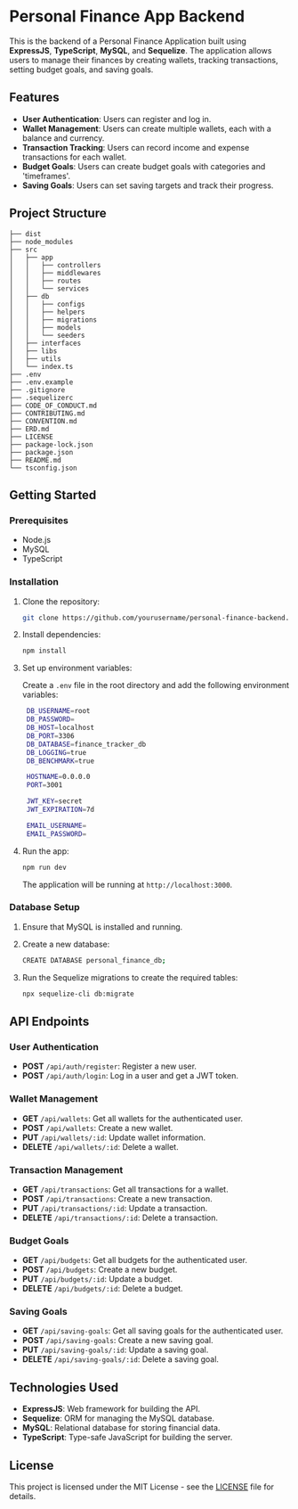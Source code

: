
# Personal Finance App Backend

This is the backend of a Personal Finance Application built using **ExpressJS**, **TypeScript**, **MySQL**, and **Sequelize**. The application allows users to manage their finances by creating wallets, tracking transactions, setting budget goals, and saving goals.

## Features

- **User Authentication**: Users can register and log in.
- **Wallet Management**: Users can create multiple wallets, each with a balance and currency.
- **Transaction Tracking**: Users can record income and expense transactions for each wallet.
- **Budget Goals**: Users can create budget goals with categories and 'timeframes'.
- **Saving Goals**: Users can set saving targets and track their progress.

## Project Structure

```
├── dist
├── node_modules
├── src
│   ├── app
│   │   ├── controllers
│   │   ├── middlewares
│   │   ├── routes
│   │   └── services
│   ├── db
│   │   ├── configs
│   │   ├── helpers
│   │   ├── migrations
│   │   ├── models
│   │   └── seeders
│   ├── interfaces
│   ├── libs
│   ├── utils
│   └── index.ts
├── .env
├── .env.example
├── .gitignore
├── .sequelizerc
├── CODE_OF_CONDUCT.md
├── CONTRIBUTING.md
├── CONVENTION.md
├── ERD.md
├── LICENSE
├── package-lock.json
├── package.json
├── README.md
└── tsconfig.json
```

<!-- ## ERD -->

<!-- The Entity Relationship Diagram (ERD) of the application can be visualized as follows: -->

<!-- ![ERD Diagram](link_to_your_erd_image) -->

## Getting Started

### Prerequisites

- Node.js
- MySQL
- TypeScript

### Installation

1. Clone the repository:

   ```bash
   git clone https://github.com/yourusername/personal-finance-backend.git
   ```

2. Install dependencies:

   ```bash
   npm install
   ```

3. Set up environment variables:

   Create a `.env` file in the root directory and add the following environment variables:

   ```bash
    DB_USERNAME=root
    DB_PASSWORD=
    DB_HOST=localhost
    DB_PORT=3306
    DB_DATABASE=finance_tracker_db
    DB_LOGGING=true
    DB_BENCHMARK=true

    HOSTNAME=0.0.0.0
    PORT=3001

    JWT_KEY=secret
    JWT_EXPIRATION=7d

    EMAIL_USERNAME=
    EMAIL_PASSWORD=
   ```

4. Run the app:

   ```bash
   npm run dev
   ```

   The application will be running at `http://localhost:3000`.

### Database Setup

1. Ensure that MySQL is installed and running.
2. Create a new database:

   ```bash
   CREATE DATABASE personal_finance_db;
   ```

3. Run the Sequelize migrations to create the required tables:

   ```bash
   npx sequelize-cli db:migrate
   ```

## API Endpoints

### User Authentication

- **POST** `/api/auth/register`: Register a new user.
- **POST** `/api/auth/login`: Log in a user and get a JWT token.

### Wallet Management

- **GET** `/api/wallets`: Get all wallets for the authenticated user.
- **POST** `/api/wallets`: Create a new wallet.
- **PUT** `/api/wallets/:id`: Update wallet information.
- **DELETE** `/api/wallets/:id`: Delete a wallet.

### Transaction Management

- **GET** `/api/transactions`: Get all transactions for a wallet.
- **POST** `/api/transactions`: Create a new transaction.
- **PUT** `/api/transactions/:id`: Update a transaction.
- **DELETE** `/api/transactions/:id`: Delete a transaction.

### Budget Goals

- **GET** `/api/budgets`: Get all budgets for the authenticated user.
- **POST** `/api/budgets`: Create a new budget.
- **PUT** `/api/budgets/:id`: Update a budget.
- **DELETE** `/api/budgets/:id`: Delete a budget.

### Saving Goals

- **GET** `/api/saving-goals`: Get all saving goals for the authenticated user.
- **POST** `/api/saving-goals`: Create a new saving goal.
- **PUT** `/api/saving-goals/:id`: Update a saving goal.
- **DELETE** `/api/saving-goals/:id`: Delete a saving goal.

## Technologies Used

- **ExpressJS**: Web framework for building the API.
- **Sequelize**: ORM for managing the MySQL database.
- **MySQL**: Relational database for storing financial data.
- **TypeScript**: Type-safe JavaScript for building the server.

## License

This project is licensed under the MIT License - see the [LICENSE](LICENSE) file for details.
